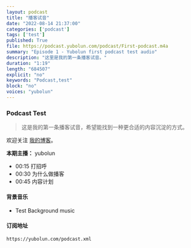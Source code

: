 ```yaml
---
layout: podcast
title: "播客试音"
date: "2022-08-14 21:37:00"
categories: ['podcast']
tags: ['test']
published: True
file: https://podcast.yubolun.com/podcast/First-podcast.m4a
summary: "Episode 1 - Yubolun first podcast test audio"
description: "这里是我的第一条播客试音。"
duration: "1:19" 
length: "684507"
explicit: "no" 
keywords: "Podcast,test"
block: "no" 
voices: "yubolun"
---
```


### Podcast Test

> 这是我的第一条播客试音，希望能找到一种更合适的内容沉淀的方式。

<!--more-->

欢迎关注 [我的博客](https://yubolun.com)。

**本期主播：** yubolun

* 00:15 打招呼
* 00:30 为什么做播客
* 00:45 内容计划

#### 背景音乐

* Test Background music

#### 订阅地址

```
https://yubolun.com/podcast.xml
```





  

